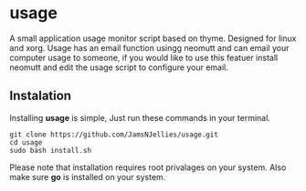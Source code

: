 # usage
A small application usage monitor script based on thyme. Designed for linux and xorg.
Usage has an email function usingg neomutt and can email your computer usage to someone, if you would like to use this featuer install neomutt and edit the usage script to configure your email.

## Instalation
Installing __usage__ is simple, Just run these commands in your terminal. 
``` 
git clone https://github.com/JamsNJellies/usage.git
cd usage
sudo bash install.sh
```
Please note that installation requires root privalages on your system.
Also make sure __go__ is installed on your system. 

